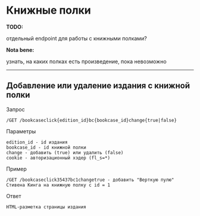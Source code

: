 # Книжные полки

**TODO:**

отдельный endpoint для работы с книжными полками?

**Nota bene:**

узнать, на каких полках есть произведение, пока невозможно

---

## Добавление или удаление издания с книжной полки
Запрос
```
/GET /bookcaseclick{edition_id}bc{bookcase_id}change{true|false}
```
Параметры
```
edition_id - id издания
bookcase_id - id книжной полки
change - добавить (true) или удалить (false)
cookie - авторизационный хэдер (fl_s=*)
```
Пример
```
/GET /bookcaseclick35437bc1changetrue - добавить "Верткую пулю" Стивена Кинга на книжную полку с id = 1
```
Ответ
```
HTML-разметка страницы издания
```
